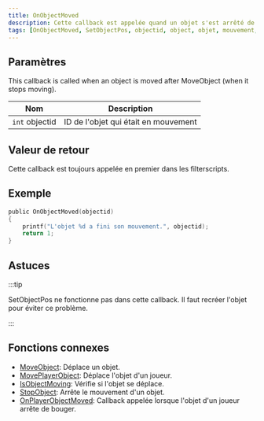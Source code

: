 ```yaml
---
title: OnObjectMoved
description: Cette callback est appelée quand un objet s'est arrêté de bouger après un MoveObject
tags: [OnObjectMoved, SetObjectPos, objectid, object, objet, mouvement, moved, IsObjectMoving, MoveObject]
---
```


## Paramètres

This callback is called when an object is moved after MoveObject (when it stops moving).

| Nom            | Description                                |
| -------------- | ------------------------------------------ |
| `int` objectid | ID de l'objet qui était en mouvement       |

## Valeur de retour

Cette callback est toujours appelée en premier dans les filterscripts.

## Exemple

```c
public OnObjectMoved(objectid)
{
    printf("L'objet %d a fini son mouvement.", objectid);
    return 1;
}
```

## Astuces

:::tip

SetObjectPos ne fonctionne pas dans cette callback. Il faut recréer l'objet pour éviter ce problème.

:::

## Fonctions connexes

- [MoveObject](../functions/MoveObject): Déplace un objet.
- [MovePlayerObject](../functions/MovePlayerObject): Déplace l'objet d'un joueur.
- [IsObjectMoving](../functions/IsObjectMoving): Vérifie si l'objet se déplace.
- [StopObject](../functions/StopObject): Arrête le mouvement d'un objet.
- [OnPlayerObjectMoved](OnPlayerObjectMoved): Callback appelée lorsque l'objet d'un joueur arrête de bouger.
